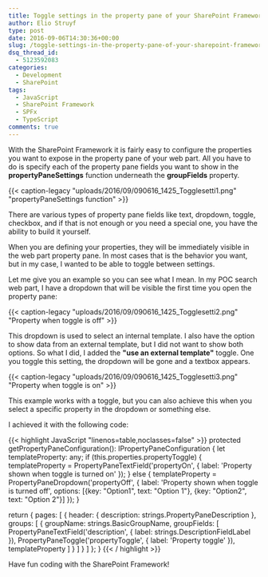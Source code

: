 ```yaml
---
title: Toggle settings in the property pane of your SharePoint Framework web part
author: Elio Struyf
type: post
date: 2016-09-06T14:30:36+00:00
slug: /toggle-settings-in-the-property-pane-of-your-sharepoint-framework-web-part/
dsq_thread_id:
  - 5123592083
categories:
  - Development
  - SharePoint
tags:
  - JavaScript
  - SharePoint Framework
  - SPFx
  - TypeScript
comments: true
---
```


With the SharePoint Framework it is fairly easy to configure the properties you want to expose in the property pane of your web part. All you have to do is specify each of the property pane fields you want to show in the **propertyPaneSettings** function underneath the **groupFields** property.

{{< caption-legacy "uploads/2016/09/090616_1425_Togglesetti1.png" "propertyPaneSettings function" >}}

There are various types of property pane fields like text, dropdown, toggle, checkbox, and if that is not enough or you need a special one, you have the ability to build it yourself.

When you are defining your properties, they will be immediately visible in the web part property pane. In most cases that is the behavior you want, but in my case, I wanted to be able to toggle between settings.

Let me give you an example so you can see what I mean. In my POC search web part, I have a dropdown that will be visible the first time you open the property pane:

{{< caption-legacy "uploads/2016/09/090616_1425_Togglesetti2.png" "Property when toggle is off" >}}

This dropdown is used to select an internal template. I also have the option to show data from an external template, but I did not want to show both options. So what I did, I added the **"use an external template"** toggle. One you toggle this setting, the dropdown will be gone and a textbox appears.

{{< caption-legacy "uploads/2016/09/090616_1425_Togglesetti3.png" "Property when toggle is on" >}}

This example works with a toggle, but you can also achieve this when you select a specific property in the dropdown or something else.

I achieved it with the following code:

{{< highlight JavaScript "linenos=table,noclasses=false" >}}
protected getPropertyPaneConfiguration(): IPropertyPaneConfiguration {
  let templateProperty: any;
  if (this.properties.propertyToggle) {
    templateProperty = PropertyPaneTextField('propertyOn', {
      label: 'Property shown when toggle is turned on'
    });
  } else {
    templateProperty = PropertyPaneDropdown('propertyOff', {
      label: 'Property shown when toggle is turned off',
      options: [{key: "Option1", text: "Option 1"}, {key: "Option2", text: "Option 2"}]
    });
  }

  return {
    pages: [
      {
        header: {
          description: strings.PropertyPaneDescription
        },
        groups: [
          {
            groupName: strings.BasicGroupName,
            groupFields: [
              PropertyPaneTextField('description', {
                label: strings.DescriptionFieldLabel
              }),
              PropertyPaneToggle('propertyToggle', {
                label: 'Property toggle'
              }),
              templateProperty
            ]
          }
        ]
      }
    ]
  };
}
{{< / highlight >}}

Have fun coding with the SharePoint Framework!